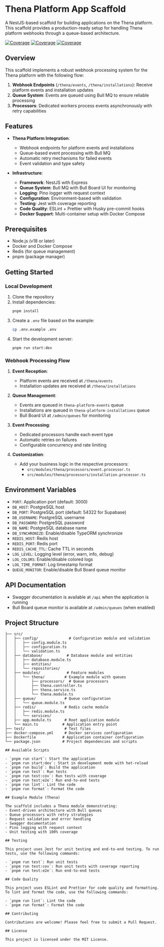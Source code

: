 # Thena Platform App Scaffold

A NestJS-based scaffold for building applications on the Thena platform. This scaffold provides a production-ready setup for handling Thena platform webhooks through a queue-based architecture.

[![Coverage](https://img.shields.io/badge/Coverage-11.94%25-red.svg)](https://github.com/amyth/scaffold)
[![Coverage](https://img.shields.io/badge/Coverage%20(Functions)-16.66%25-red.svg)](https://github.com/amyth/scaffold)
[![Coverage](https://img.shields.io/badge/Coverage%20(Lines)-11.81%25-red.svg)](https://github.com/amyth/scaffold)

## Overview

This scaffold implements a robust webhook processing system for the Thena platform with the following flow:
1. **Webhook Endpoints** (`/thena/events`, `/thena/installations`): Receive platform events and installation updates
2. **Queue System**: Events are queued using Bull MQ to ensure reliable processing
3. **Processors**: Dedicated workers process events asynchronously with retry capabilities

## Features

- **Thena Platform Integration**:
  - Webhook endpoints for platform events and installations
  - Queue-based event processing with Bull MQ
  - Automatic retry mechanisms for failed events
  - Event validation and type safety
  
- **Infrastructure**:
  - **Framework**: NestJS with Express
  - **Queue System**: Bull MQ with Bull Board UI for monitoring
  - **Logging**: Pino logger with request context
  - **Configuration**: Environment-based with validation
  - **Testing**: Jest with coverage reporting
  - **Code Quality**: ESLint + Prettier with Husky pre-commit hooks
  - **Docker Support**: Multi-container setup with Docker Compose

## Prerequisites

- Node.js (v18 or later)
- Docker and Docker Compose
- Redis (for queue management)
- pnpm (package manager)

## Getting Started

### Local Development

1. Clone the repository
2. Install dependencies:
   ```bash
   pnpm install
   ```
3. Create a `.env` file based on the example:
   ```bash
   cp .env.example .env
   ```
4. Start the development server:
   ```bash
   pnpm run start:dev
   ```

### Webhook Processing Flow

1. **Event Reception**:
   - Platform events are received at `/thena/events`
   - Installation updates are received at `/thena/installations`

2. **Queue Management**:
   - Events are queued in `thena-platform-events` queue
   - Installations are queued in `thena-platform-installations` queue
   - Bull Board UI at `/admin/queues` for monitoring

3. **Event Processing**:
   - Dedicated processors handle each event type
   - Automatic retries on failures
   - Configurable concurrency and rate limiting

4. **Customization**:
   - Add your business logic in the respective processors:
     - `src/modules/thena/processors/event.processor.ts`
     - `src/modules/thena/processors/installation.processor.ts`

## Environment Variables

- `PORT`: Application port (default: 3000)
- `DB_HOST`: PostgreSQL host
- `DB_PORT`: PostgreSQL port (default: 54322 for Supabase)
- `DB_USERNAME`: PostgreSQL username
- `DB_PASSWORD`: PostgreSQL password
- `DB_NAME`: PostgreSQL database name
- `DB_SYNCHRONIZE`: Enable/disable TypeORM synchronize
- `REDIS_HOST`: Redis host
- `REDIS_PORT`: Redis port
- `REDIS_CACHE_TTL`: Cache TTL in seconds
- `LOG_LEVEL`: Logging level (error, warn, info, debug)
- `LOG_COLORS`: Enable/disable colored logs
- `LOG_TIME_FORMAT`: Log timestamp format
- `QUEUE_MONITOR`: Enable/disable Bull Board queue monitor

## API Documentation

- Swagger documentation is available at `/api` when the application is running
- Bull Board queue monitor is available at `/admin/queues` (when enabled)

## Project Structure

```
├── src/
│   ├── config/              # Configuration module and validation
│   │   ├── config.module.ts
│   │   ├── configuration.ts
│   │   └── validation.ts
│   ├── database/           # Database module and entities
│   │   ├── database.module.ts
│   │   ├── entities/
│   │   └── repositories/
│   ├── modules/            # Feature modules
│   │   └── thena/         # Example module with queues
│   │       ├── processors/  # Queue processors
│   │       ├── thena.controller.ts
│   │       ├── thena.service.ts
│   │       └── thena.module.ts
│   ├── queue/             # Queue configuration
│   │   └── queue.module.ts
│   ├── redis/             # Redis cache module
│   │   ├── redis.module.ts
│   │   └── services/
│   ├── app.module.ts      # Root application module
│   └── main.ts           # Application entry point
├── test/                  # Test files
├── docker-compose.yml     # Docker services configuration
├── Dockerfile            # Application container configuration
└── package.json          # Project dependencies and scripts

## Available Scripts

- `pnpm run start`: Start the application
- `pnpm run start:dev`: Start in development mode with hot-reload
- `pnpm run build`: Build the application
- `pnpm run test`: Run tests
- `pnpm run test:cov`: Run tests with coverage
- `pnpm run test:e2e`: Run end-to-end tests
- `pnpm run lint`: Lint the code
- `pnpm run format`: Format the code

## Example Module (Thena)

The scaffold includes a Thena module demonstrating:
- Event-driven architecture with Bull queues
- Queue processors with retry strategies
- Request validation and error handling
- Swagger documentation
- Pino logging with request context
- Unit testing with 100% coverage

## Testing

This project uses Jest for unit testing and end-to-end testing. To run tests, use the following commands:

- `pnpm run test`: Run unit tests
- `pnpm run test:cov`: Run unit tests with coverage reporting
- `pnpm run test:e2e`: Run end-to-end tests

## Code Quality

This project uses ESLint and Prettier for code quality and formatting. To lint and format the code, use the following commands:

- `pnpm run lint`: Lint the code
- `pnpm run format`: Format the code

## Contributing

Contributions are welcome! Please feel free to submit a Pull Request.

## License

This project is licensed under the MIT License.